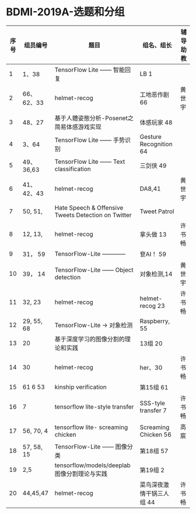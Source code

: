 # BDMI-2019A-选题和分组

| 序号 | 组员编号 | 题目                        |   组名、组长      |  辅导助教  |
| ---- | -------- | --------------------------- | -------- | -------- |
| 1    | 1、38    | TensorFlow Lite —— 智能回复 | LB 1 |          |
| 2    | 66、62、33   | helmet-recog                |工地恶作剧 66        |  黄世宇  |
| 3    | 48、27   | 基于人體姿態分析-Posenet之简易体感游戏实现   |  体感玩家 48 |     |
| 4    | 3、64    | TensorFlow Lite —— 手势识别 |  Gesture Recognition 64  |          |
| 5    | 49、36,63 | TensorFlow Lite —— Text classification | 三剑侠 49         |           |
| 6    |41、42、43| helmet-recog|DA8,41       |   黄世宇  |
| 7    |50, 51,   | Hate Speech & Offensive Tweets Detection on Twitter| Tweet Patrol |         |
| 8    |12, 13,   | helmet-recog                |   拿头做    13   | 许书畅 |
| 9    |31， 59   | TensorFlow-Lite ————        |   奆AI！   59   |          |
| 10    |39， 14   | TensorFlow-Lite —— Object detection |  对象检测,14       |   黄世宇 |
| 11    |32, 23   | helmet-recog                |   helmet-recog   23   |   许书畅 |
| 12    |29, 55, 68 | TensorFlow-Lite -> 对象检测 | Raspberry, 55 |      |
| 13    |20 | 基于深度学习的图像分割的理论和实践 | 13组 20 |       |
|14    | 30 | helmet-recog | her、30     |    许书畅 |
| 15 | 61 6 53 | kinship verification | 第15组 61 |       |
|16  |7    |tensorflow lite-style transfer| SSS-tyle transfer     7   |   许书畅 |
|17  |56, 70, 4 |tensorflow lite- screaming chicken|    Screaming Chicken 56     | 高宸 |
|18  |57, 58, 15 |TensorFlow-Lite —— 图像分类| 第18组 57 |         |
|19  |2,5 | tensorflow/models/deeplab 图像分割理论与实践| 第19组 2 |         |
|20  |44,45,47 | helmet-recog | 菜鸟深夜激情干锅三人组 44 | 许书畅 |
